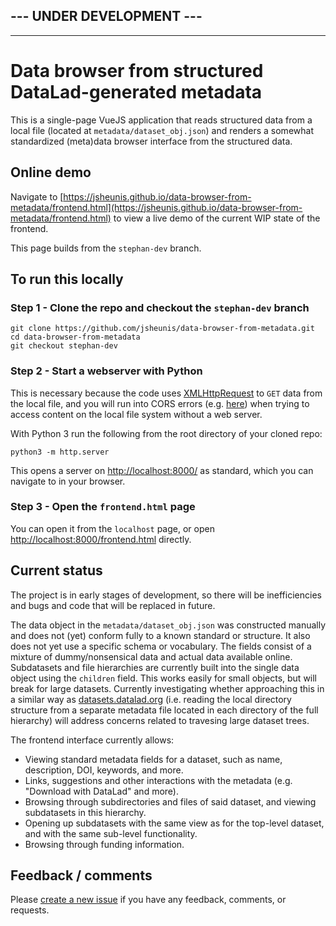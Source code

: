## --- UNDER DEVELOPMENT ---
---


# Data browser from structured DataLad-generated metadata

This is a single-page VueJS application that reads structured data from a local file (located at `metadata/dataset_obj.json`) and renders a somewhat standardized (meta)data browser interface from the structured data.

## Online demo

Navigate to [https://jsheunis.github.io/data-browser-from-metadata/frontend.html](https://jsheunis.github.io/data-browser-from-metadata/frontend.html) to view a live demo of the current WIP state of the frontend.

This page builds from the `stephan-dev` branch.

## To run this locally

### Step 1 - Clone the repo and checkout the `stephan-dev` branch

```
git clone https://github.com/jsheunis/data-browser-from-metadata.git
cd data-browser-from-metadata
git checkout stephan-dev
```

### Step 2 - Start a webserver with Python

This is necessary because the code uses [XMLHttpRequest](https://developer.mozilla.org/en-US/docs/Web/API/XMLHttpRequest) to `GET` data from the local file, and you will run into CORS errors (e.g. [here](https://stackoverflow.com/questions/10752055/cross-origin-requests-are-only-supported-for-http-error-when-loading-a-local)) when trying to access content on the local file system without a web server.

With Python 3 run the following from the root directory of your cloned repo:

```
python3 -m http.server
```

This opens a server on [http://localhost:8000/](http://localhost:8000/) as standard, which you can navigate to in your browser.

### Step 3 - Open the `frontend.html` page

You can open it from the `localhost` page, or open [http://localhost:8000/frontend.html](http://localhost:8000/frontend.html) directly.


## Current status

The project is in early stages of development, so there will be inefficiencies and bugs and code that will be replaced in future.

The data object in the `metadata/dataset_obj.json` was constructed manually and does not (yet) conform fully to a known standard or structure. It also does not yet use a specific schema or vocabulary. The fields consist of a mixture of dummy/nonsensical data and actual data available online. Subdatasets and file hierarchies are currently built into the single data object using the `children` field. This works easily for small objects, but will break for large datasets. Currently investigating whether approaching this in a similar way as [datasets.datalad.org](https://datasets.datalad.org/) (i.e. reading the local directory structure from a separate metadata file located in each directory of the full hierarchy) will address concerns related to travesing large dataset trees.

The frontend interface currently allows:
- Viewing standard metadata fields for a dataset, such as name, description, DOI, keywords, and more.
- Links, suggestions and other interactions with the metadata (e.g. "Download with DataLad" and more).
- Browsing through subdirectories and files of said dataset, and viewing subdatasets in this hierarchy.
- Opening up subdatasets with the same view as for the top-level dataset, and with the same sub-level functionality.
- Browsing through funding information.

## Feedback / comments

Please [create a new issue](https://github.com/jsheunis/data-browser-from-metadata/issues/new) if you have any feedback, comments, or requests.
